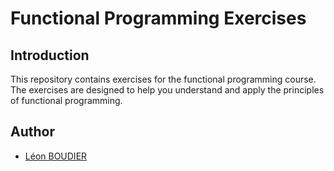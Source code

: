 # Functional Programming Exercises

## Introduction

This repository contains exercises for the functional programming course. The exercises are designed to help you understand and apply the principles of functional programming.

## Author

- [Léon BOUDIER](https://github.com/taip25)